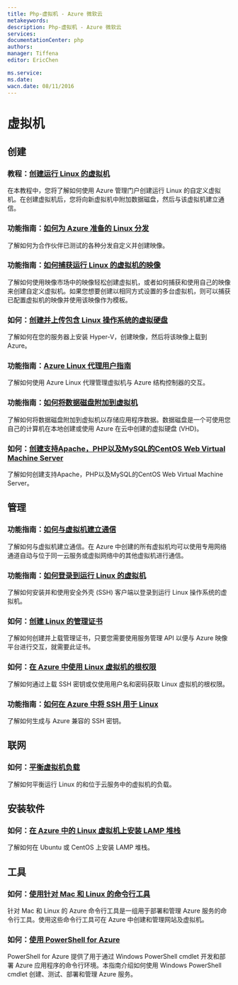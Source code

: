 ```yaml
---
title: Php-虚拟机 - Azure 微软云
metakeywords: 
description: Php-虚拟机 - Azure 微软云
services: 
documentationCenter: php
authors: 
manager: Tiffena
editor: EricChen

ms.service: 
ms.date: 
wacn.date: 08/11/2016
---
```


<h1 id="menu-php-vmachines">虚拟机</h1>
<h2 id="header-0">创建</h2>
<h3>教程：<a href="../../articles/virtual-machines/virtual-machines-linux-quick-create-portal.md">创建运行 Linux 的虚拟机</a></h3>
<p>在本教程中，您将了解如何使用 Azure 管理门户创建运行 Linux 的自定义虚拟机。在创建虚拟机后，您将向新虚拟机中附加数据磁盘，然后与该虚拟机建立通信。</p>
<h3>功能指南：<a href="../../articles/virtual-machines/virtual-machines-linux-classic-create-upload-vhd.md">如何为 Azure 准备的 Linux 分发</a></h3>
<p>了解如何为合作伙伴已测试的各种分发自定义并创建映像。</p>
<h3>功能指南：<a href="../../articles/virtual-machines/virtual-machines-linux-classic-capture-image.md">如何捕获运行 Linux 的虚拟机的映像</a></h3>
<p>了解如何使用映像市场中的映像轻松创建虚拟机，或者如何捕获和使用自己的映像来创建自定义虚拟机。如果您想要创建以相同方式设置的多台虚拟机，则可以捕获已配置虚拟机的映像并使用该映像作为模板。</p>
<h3>如何：<a href="../../articles/virtual-machines/virtual-machines-linux-classic-create-upload-vhd.md">创建并上传包含 Linux 操作系统的虚拟硬盘</a></h3>
<p>了解如何在您的服务器上安装 Hyper-V，创建映像，然后将该映像上载到 Azure。</p>
<h3>功能指南：<a href="../../articles/virtual-machines/virtual-machines-linux-agent-user-guide.md">Azure Linux 代理用户指南</a></h3>
<p>了解如何使用 Azure Linux 代理管理虚拟机与 Azure 结构控制器的交互。</p>
<h3>功能指南：<a href="../../articles/virtual-machines/virtual-machines-linux-classic-attach-disk.md">如何将数据磁盘附加到虚拟机</a></h3>
<p>了解如何将数据磁盘附加到虚拟机以存储应用程序数据。数据磁盘是一个可使用您自己的计算机在本地创建或使用 Azure 在云中创建的虚拟硬盘 (VHD)。</p>
<h3>如何：<a href="http://www.cnblogs.com/WilsonWu/archive/2012/12/13/2816122.html">创建支持Apache，PHP以及MySQL的CentOS Web Virtual Machine Server</a></h3>
<p>了解如何创建支持Apache，PHP以及MySQL的CentOS Web Virtual Machine Server。</p>
<h2 id="header-1">管理</h2>
<h3>功能指南：<a href="../../articles/virtual-machines/virtual-machines-linux-classic-setup-endpoints.md">如何与虚拟机建立通信</a></h3>
<p>了解如何与虚拟机建立通信。在 Azure 中创建的所有虚拟机均可以使用专用网络通道自动与位于同一云服务或虚拟网络中的其他虚拟机进行通信。</p>
<h3>功能指南：<a href="../../articles/virtual-machines/virtual-machines-linux-mac-create-ssh-keys.md">如何登录到运行 Linux 的虚拟机</a></h3>
<p>了解如何安装并和使用安全外壳 (SSH) 客户端以登录到运行 Linux 操作系统的虚拟机。</p>
<h3>如何：<a href="../../articles/cloud-services/cloud-services-certs-create.md">创建 Linux 的管理证书</a></h3>
<p>了解如何创建并上载管理证书，只要您需要使用服务管理 API 以便与 Azure 映像平台进行交互，就需要此证书。</p>
<h3>如何：<a href="../../articles/virtual-machines/virtual-machines-linux-use-root-privileges.md">在 Azure 中使用 Linux 虚拟机的根权限</a></h3>
<p>了解如何通过上载 SSH 密钥或仅使用用户名和密码获取 Linux 虚拟机的根权限。</p>
<h3>功能指南：<a href="../../articles/virtual-machines/virtual-machines-linux-mac-create-ssh-keys.md">如何在 Azure 中将 SSH 用于 Linux</a></h3>
<p>了解如何生成与 Azure 兼容的 SSH 密钥。</p>
<h2 id="header-2">联网</h2>
<h3>如何：<a href="../../articles/virtual-machines/virtual-machines-linux-load-balance.md">平衡虚拟机负载</a></h3>
<p>了解如何平衡运行 Linux 的和位于云服务中的虚拟机的负载。</p>

<h2 id="header-3">安装软件</h2>
<h3>如何：<a href="../../articles/virtual-machines/virtual-machines-linux-create-lamp-stack.md">在 Azure 中的 Linux 虚拟机上安装 LAMP 堆栈</a></h3>
<p>了解如何在 Ubuntu 或 CentOS 上安装 LAMP 堆栈。</p>
<!--
<h3>如何：<a href="/documentation/articles/store-mongodb-virtual-machines-linux-install-centos/">通过 Azure 在 CentOS Linux 虚拟机上安装 MongoDB</a></h3>
<p>了解如何使用 Azure 管理门户从市场中选择并安装 Linux 虚拟机、如何使用 SSH 或 PuTTY 连接到虚拟机以及如何在虚拟机上安装 MongoDB。</p>-->
<h2 id="header-4">工具</h2>
<h3>如何：<a href="../../articles/xplat-cli-install.md">使用针对 Mac 和 Linux 的命令行工具</a></h3>
<p>针对 Mac 和 Linux 的 Azure 命令行工具是一组用于部署和管理 Azure 服务的命令行工具。使用这些命令行工具可在 Azure 中创建和管理网站及虚拟机。</p>
<h3>如何：<a href="../../articles/powershell-install-configure.md">使用 PowerShell for Azure</a></h3>
<p>PowerShell for Azure 提供了用于通过 Windows PowerShell cmdlet 开发和部署 Azure 应用程序的命令行环境。本指南介绍如何使用 Windows PowerShell cmdlet 创建、测试、部署和管理 Azure 服务。</p>

